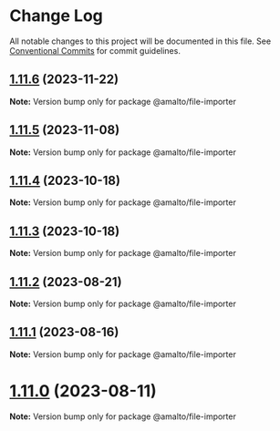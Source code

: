 # Change Log

All notable changes to this project will be documented in this file. See
[Conventional Commits](https://conventionalcommits.org) for commit guidelines.

## [1.11.6](https://github.com/amalto/platform6-ui-components/compare/@amalto/file-importer@1.11.5...@amalto/file-importer@1.11.6) (2023-11-22)

**Note:** Version bump only for package @amalto/file-importer

## [1.11.5](https://github.com/amalto/platform6-ui-components/compare/@amalto/file-importer@1.11.4...@amalto/file-importer@1.11.5) (2023-11-08)

**Note:** Version bump only for package @amalto/file-importer

## [1.11.4](https://github.com/amalto/platform6-ui-components/compare/@amalto/file-importer@1.11.3...@amalto/file-importer@1.11.4) (2023-10-18)

**Note:** Version bump only for package @amalto/file-importer

## [1.11.3](https://github.com/amalto/platform6-ui-components/compare/@amalto/file-importer@1.11.2...@amalto/file-importer@1.11.3) (2023-10-18)

**Note:** Version bump only for package @amalto/file-importer

## [1.11.2](https://github.com/amalto/platform6-ui-components/compare/@amalto/file-importer@1.11.1...@amalto/file-importer@1.11.2) (2023-08-21)

**Note:** Version bump only for package @amalto/file-importer

## [1.11.1](https://github.com/amalto/platform6-ui-components/compare/@amalto/file-importer@1.11.0...@amalto/file-importer@1.11.1) (2023-08-16)

**Note:** Version bump only for package @amalto/file-importer

# [1.11.0](https://github.com/amalto/platform6-ui-components/compare/@amalto/file-importer@1.10.66...@amalto/file-importer@1.11.0) (2023-08-11)

**Note:** Version bump only for package @amalto/file-importer

